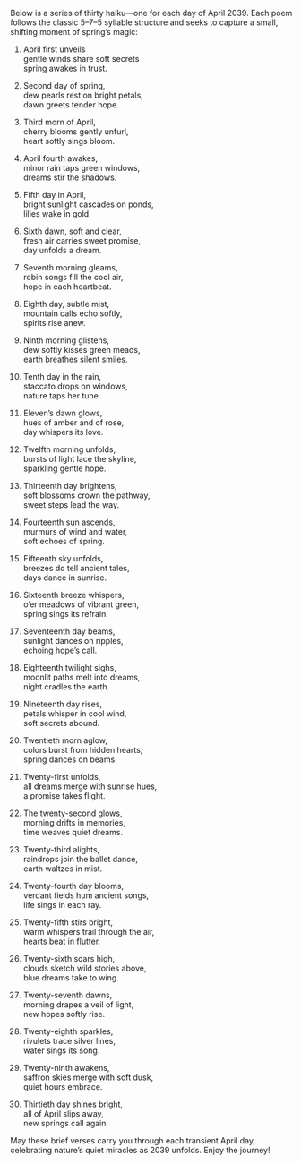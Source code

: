 Below is a series of thirty haiku—one for each day of April 2039. Each poem follows the classic 5–7–5 syllable structure and seeks to capture a small, shifting moment of spring’s magic:

1. April first unveils  
gentle winds share soft secrets  
spring awakes in trust.

2. Second day of spring,  
dew pearls rest on bright petals,  
dawn greets tender hope.

3. Third morn of April,  
cherry blooms gently unfurl,  
heart softly sings bloom.

4. April fourth awakes,  
minor rain taps green windows,  
dreams stir the shadows.

5. Fifth day in April,  
bright sunlight cascades on ponds,  
lilies wake in gold.

6. Sixth dawn, soft and clear,  
fresh air carries sweet promise,  
day unfolds a dream.

7. Seventh morning gleams,  
robin songs fill the cool air,  
hope in each heartbeat.

8. Eighth day, subtle mist,  
mountain calls echo softly,  
spirits rise anew.

9. Ninth morning glistens,  
dew softly kisses green meads,  
earth breathes silent smiles.

10. Tenth day in the rain,  
staccato drops on windows,  
nature taps her tune.

11. Eleven’s dawn glows,  
hues of amber and of rose,  
day whispers its love.

12. Twelfth morning unfolds,  
bursts of light lace the skyline,  
sparkling gentle hope.

13. Thirteenth day brightens,  
soft blossoms crown the pathway,  
sweet steps lead the way.

14. Fourteenth sun ascends,  
murmurs of wind and water,  
soft echoes of spring.

15. Fifteenth sky unfolds,  
breezes do tell ancient tales,  
days dance in sunrise.

16. Sixteenth breeze whispers,  
o’er meadows of vibrant green,  
spring sings its refrain.

17. Seventeenth day beams,  
sunlight dances on ripples,  
echoing hope’s call.

18. Eighteenth twilight sighs,  
moonlit paths melt into dreams,  
night cradles the earth.

19. Nineteenth day rises,  
petals whisper in cool wind,  
soft secrets abound.

20. Twentieth morn aglow,  
colors burst from hidden hearts,  
spring dances on beams.

21. Twenty-first unfolds,  
all dreams merge with sunrise hues,  
a promise takes flight.

22. The twenty-second glows,  
morning drifts in memories,  
time weaves quiet dreams.

23. Twenty-third alights,  
raindrops join the ballet dance,  
earth waltzes in mist.

24. Twenty-fourth day blooms,  
verdant fields hum ancient songs,  
life sings in each ray.

25. Twenty-fifth stirs bright,  
warm whispers trail through the air,  
hearts beat in flutter.

26. Twenty-sixth soars high,  
clouds sketch wild stories above,  
blue dreams take to wing.

27. Twenty-seventh dawns,  
morning drapes a veil of light,  
new hopes softly rise.

28. Twenty-eighth sparkles,  
rivulets trace silver lines,  
water sings its song.

29. Twenty-ninth awakens,  
saffron skies merge with soft dusk,  
quiet hours embrace.

30. Thirtieth day shines bright,  
all of April slips away,  
new springs call again.

May these brief verses carry you through each transient April day, celebrating nature’s quiet miracles as 2039 unfolds. Enjoy the journey!
